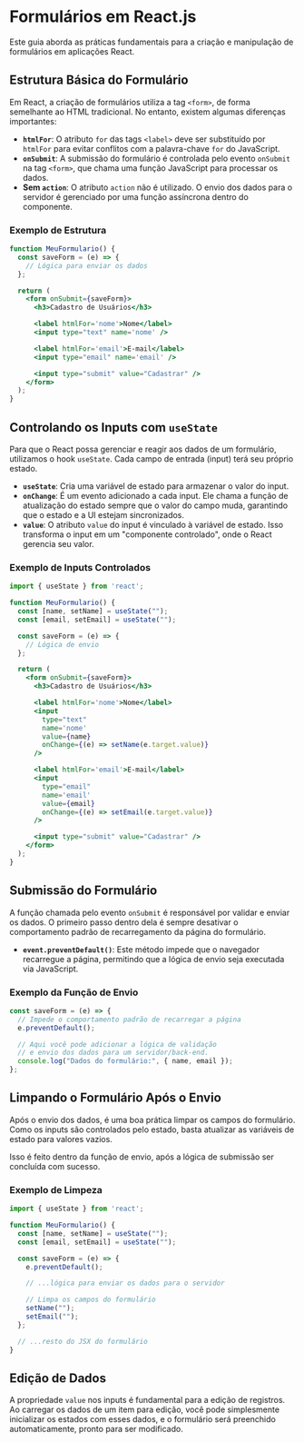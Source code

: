 # Formulários em React.js

Este guia aborda as práticas fundamentais para a criação e manipulação de formulários em aplicações React.

## Estrutura Básica do Formulário

Em React, a criação de formulários utiliza a tag `<form>`, de forma semelhante ao HTML tradicional. No entanto, existem algumas diferenças importantes:

  - **`htmlFor`**: O atributo `for` das tags `<label>` deve ser substituído por `htmlFor` para evitar conflitos com a palavra-chave `for` do JavaScript.
  - **`onSubmit`**: A submissão do formulário é controlada pelo evento `onSubmit` na tag `<form>`, que chama uma função JavaScript para processar os dados.
  - **Sem `action`**: O atributo `action` não é utilizado. O envio dos dados para o servidor é gerenciado por uma função assíncrona dentro do componente.

### Exemplo de Estrutura

```jsx
function MeuFormulario() {
  const saveForm = (e) => {
    // Lógica para enviar os dados
  };

  return (
    <form onSubmit={saveForm}>
      <h3>Cadastro de Usuários</h3>

      <label htmlFor='nome'>Nome</label>
      <input type="text" name='nome' />

      <label htmlFor='email'>E-mail</label>
      <input type="email" name='email' />

      <input type="submit" value="Cadastrar" />
    </form>
  );
}
```

## Controlando os Inputs com `useState`

Para que o React possa gerenciar e reagir aos dados de um formulário, utilizamos o hook `useState`. Cada campo de entrada (input) terá seu próprio estado.

  - **`useState`**: Cria uma variável de estado para armazenar o valor do input.
  - **`onChange`**: É um evento adicionado a cada input. Ele chama a função de atualização do estado sempre que o valor do campo muda, garantindo que o estado e a UI estejam sincronizados.
  - **`value`**: O atributo `value` do input é vinculado à variável de estado. Isso transforma o input em um "componente controlado", onde o React gerencia seu valor.

### Exemplo de Inputs Controlados

```jsx
import { useState } from 'react';

function MeuFormulario() {
  const [name, setName] = useState("");
  const [email, setEmail] = useState("");

  const saveForm = (e) => {
    // Lógica de envio
  };

  return (
    <form onSubmit={saveForm}>
      <h3>Cadastro de Usuários</h3>

      <label htmlFor='nome'>Nome</label>
      <input
        type="text"
        name='nome'
        value={name}
        onChange={(e) => setName(e.target.value)}
      />

      <label htmlFor='email'>E-mail</label>
      <input
        type="email"
        name='email'
        value={email}
        onChange={(e) => setEmail(e.target.value)}
      />

      <input type="submit" value="Cadastrar" />
    </form>
  );
}
```

## Submissão do Formulário

A função chamada pelo evento `onSubmit` é responsável por validar e enviar os dados. O primeiro passo dentro dela é sempre desativar o comportamento padrão de recarregamento da página do formulário.

  - **`event.preventDefault()`**: Este método impede que o navegador recarregue a página, permitindo que a lógica de envio seja executada via JavaScript.

### Exemplo da Função de Envio

```jsx
const saveForm = (e) => {
  // Impede o comportamento padrão de recarregar a página
  e.preventDefault();

  // Aqui você pode adicionar a lógica de validação
  // e envio dos dados para um servidor/back-end.
  console.log("Dados do formulário:", { name, email });
};
```

## Limpando o Formulário Após o Envio

Após o envio dos dados, é uma boa prática limpar os campos do formulário. Como os inputs são controlados pelo estado, basta atualizar as variáveis de estado para valores vazios.

Isso é feito dentro da função de envio, após a lógica de submissão ser concluída com sucesso.

### Exemplo de Limpeza

```jsx
import { useState } from 'react';

function MeuFormulario() {
  const [name, setName] = useState("");
  const [email, setEmail] = useState("");

  const saveForm = (e) => {
    e.preventDefault();

    // ...lógica para enviar os dados para o servidor

    // Limpa os campos do formulário
    setName("");
    setEmail("");
  };

  // ...resto do JSX do formulário
}
```

## Edição de Dados

A propriedade `value` nos inputs é fundamental para a edição de registros. Ao carregar os dados de um item para edição, você pode simplesmente inicializar os estados com esses dados, e o formulário será preenchido automaticamente, pronto para ser modificado.
